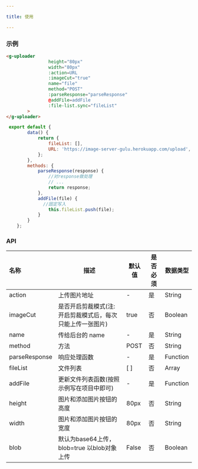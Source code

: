 ```yaml
---

title: 使用

---
```


### 示例

<ClientOnly>
<uploader-demo></uploader-demo>
</ClientOnly>



```html
<g-uploader
                height="80px"
                width="80px"
                :action=URL
                :imageCut="true"
                name="file"
                method="POST"
                :parseResponse="parseResponse"
                @addFile=addFile
                :file-list.sync="fileList"
        >
</g-uploader>
```

```javascript
 export default {
        data() {
            return {
                fileList: [],
                URL: 'https://image-server-gulu.herokuapp.com/upload',
            };
        },
        methods: {
            parseResponse(response) {
              	//对response做处理
               	// ...
                return response;
            },
            addFile(file) { 
              //固定写入
                this.fileList.push(file);
            }
        }
    };
```



### API

| 名称          | 描述                                                      | 默认值 | 是否必须 | 数据类型 |
| :------------ | --------------------------------------------------------- | ------ | -------- | -------- |
| action        | 上传图片地址                                              | -      | 是       | String   |
| imageCut      | 是否开启剪裁模式(注:开启剪裁模式后，每次只能上传一张图片) | true   | 否       | Boolean  |
| name          | 传给后台的 name                                           | -      | 是       | String   |
| method        | 方法                                                      | POST   | 否       | String   |
| parseResponse | 响应处理函数                                              | -      | 是       | Function |
| fileList      | 文件列表                                                  | [ ]    | 否       | Array    |
| addFile       | 更新文件列表函数(按照示例写在项目中即可)                  | -      | 是       | Function |
| height        | 图片和添加图片按钮的高度                                  | 80px   | 否       | String   |
| width         | 图片和添加图片按钮的宽度                                  | 80px   | 否       | String   |
| blob          | 默认为base64上传，blob=true 以blob对象上传                | False  | 否       | Boolean  |

